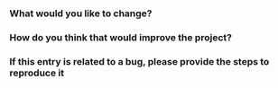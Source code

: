 ### What would you like to change?

### How do you think that would improve the project?

### If this entry is related to a bug, please provide the steps to reproduce it
